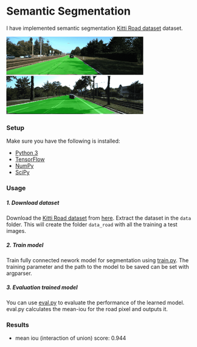 # Semantic Segmentation

I have implemented semantic segmentation [Kitti Road dataset](http://www.cvlibs.net/datasets/kitti/eval_road.php) dataset.

<img src="examples/um.gif" height="100"> <img src="examples/umm.gif" height="100">


### Setup

Make sure you have the following is installed:
 - [Python 3](https://www.python.org/)
 - [TensorFlow](https://www.tensorflow.org/)
 - [NumPy](http://www.numpy.org/)
 - [SciPy](https://www.scipy.org/)

### Usage

##### 1. Download dataset

Download the [Kitti Road dataset](http://www.cvlibs.net/datasets/kitti/eval_road.php) from [here](http://www.cvlibs.net/download.php?file=data_road.zip).  Extract the dataset in the `data` folder.  This will create the folder `data_road` with all the training a test images.

##### 2. Train model

Train fully connected nework model for segmentation using [train.py](https://github.com/penny4860/semantic-segmentation/blob/master/train.py). The training parameter and the path to the model to be saved can be set with argparser.

##### 3. Evaluation trained model

You can use [eval.py](https://github.com/penny4860/semantic-segmentation/blob/master/eval.py) to evaluate the performance of the learned model. eval.py calculates the mean-iou for the road pixel and outputs it.

### Results

* mean iou (interaction of union) score: 0.944





